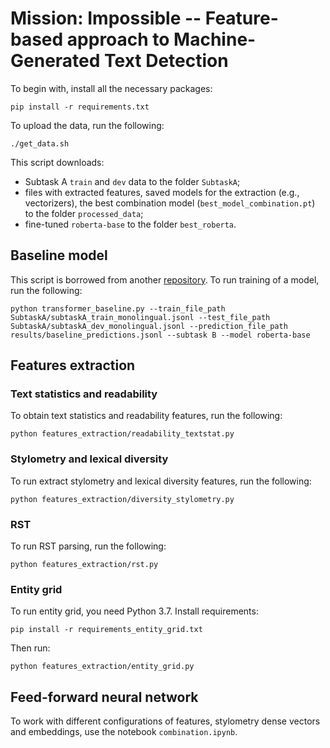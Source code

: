 # Mission: Impossible -- Feature-based approach to Machine-Generated Text Detection
To begin with, install all the necessary packages:
```
pip install -r requirements.txt
```
To upload the data, run the following:
```
./get_data.sh
```
This script downloads:
* Subtask A `train` and `dev` data to the folder `SubtaskA`;
* files with extracted features, saved models for the extraction (e.g., vectorizers), the best combination model (`best_model_combination.pt`) to the folder `processed_data`;
* fine-tuned `roberta-base` to the folder `best_roberta`.

## Baseline model
This script is borrowed from another [repository](https://github.com/mbzuai-nlp/SemEval2024-task8). To run training of a model, run the following:
```
python transformer_baseline.py --train_file_path SubtaskA/subtaskA_train_monolingual.jsonl --test_file_path SubtaskA/subtaskA_dev_monolingual.jsonl --prediction_file_path results/baseline_predictions.jsonl --subtask B --model roberta-base
```

## Features extraction
### Text statistics and readability
To obtain text statistics and readability features, run the following:
```
python features_extraction/readability_textstat.py
```

### Stylometry and lexical diversity
To run extract stylometry and lexical diversity features, run the following:
```
python features_extraction/diversity_stylometry.py
```

### RST
To run RST parsing, run the following:
```
python features_extraction/rst.py
```

### Entity grid
To run entity grid, you need Python 3.7. Install requirements:
```
pip install -r requirements_entity_grid.txt
```

Then run:
```
python features_extraction/entity_grid.py
```

## Feed-forward neural network
To work with different configurations of features, stylometry dense vectors and embeddings, use the notebook `combination.ipynb`.